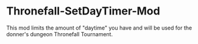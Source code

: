 # Thronefall-SetDayTimer-Mod
This mod limits the amount of "daytime" you have and will be used for the donner's dungeon Thronefall Tournament.
